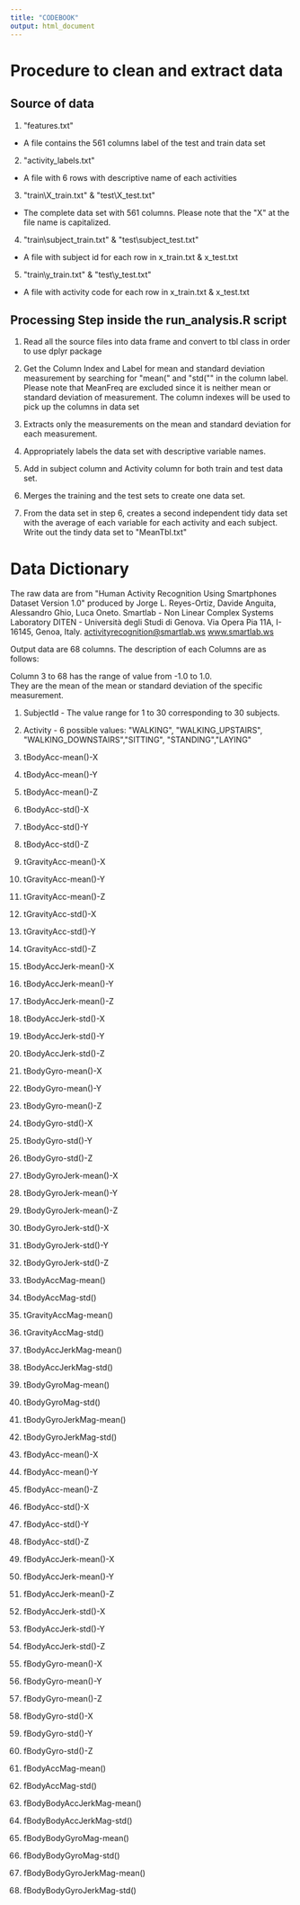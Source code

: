 ```yaml
---
title: "CODEBOOK"
output: html_document
---
```

# Procedure to clean and extract data

## Source of data

1) "features.txt" 

* A file contains the 561 columns label of the test and train data set

2) "activity_labels.txt" 

* A file with 6 rows with descriptive name of each activities

3) "train\X_train.txt" & "test\X_test.txt" 

* The complete data set with 561 columns.  Please note that the "X" at the file name is capitalized.

4) "train\subject_train.txt" & "test\subject_test.txt"

* A file with subject id for each row in x_train.txt & x_test.txt

5) "train\y_train.txt" & "test\y_test.txt"

* A file with activity code for each row in x_train.txt & x_test.txt

## Processing Step inside the run_analysis.R script

1. Read all the source files into data frame and convert to tbl class in order 
to use dplyr package

2. Get the Column Index and Label for mean and standard deviation measurement by 
searching for "mean(" and "std("" in the column label. Please note that MeanFreq 
are excluded since it is neither mean or standard deviation of measurement. 
The column indexes will be used to pick up the columns in data set

3. Extracts only the measurements on the mean and standard deviation for each measurement. 

4. Appropriately labels the data set with descriptive variable names.

5. Add in subject column and Activity column for both train and test data set.

6. Merges the training and the test sets to create one data set.
7. From the data set in step 6, creates a second independent tidy data set with the average of each variable for each activity and each subject. Write out the tindy data set to "MeanTbl.txt"

# Data Dictionary
The raw data are from "Human Activity Recognition Using Smartphones Dataset
Version 1.0" produced by Jorge L. Reyes-Ortiz, Davide Anguita, Alessandro Ghio, Luca Oneto.
Smartlab - Non Linear Complex Systems Laboratory
DITEN - Università degli Studi di Genova.
Via Opera Pia 11A, I-16145, Genoa, Italy.
activityrecognition@smartlab.ws
www.smartlab.ws

Output data are 68 columns.  The description of each Columns are as follows:

Column 3 to 68 has the range of value from -1.0 to 1.0.  
They are the mean of the mean or standard deviation of the specific measurement.

1. SubjectId - The value range for 1 to 30 corresponding to 30 subjects.

2. Activity - 6 possible values: "WALKING", "WALKING_UPSTAIRS", "WALKING_DOWNSTAIRS","SITTING", "STANDING","LAYING"

3. tBodyAcc-mean()-X
4. tBodyAcc-mean()-Y          
5. tBodyAcc-mean()-Z
6. tBodyAcc-std()-X           
7. tBodyAcc-std()-Y
8. tBodyAcc-std()-Z
9. tGravityAcc-mean()-X
10. tGravityAcc-mean()-Y       
11. tGravityAcc-mean()-Z
12. tGravityAcc-std()-X
13. tGravityAcc-std()-Y
14. tGravityAcc-std()-Z        
15. tBodyAccJerk-mean()-X
16. tBodyAccJerk-mean()-Y      
17. tBodyAccJerk-mean()-Z
18. tBodyAccJerk-std()-X       
19. tBodyAccJerk-std()-Y
20. tBodyAccJerk-std()-Z
21. tBodyGyro-mean()-X
22. tBodyGyro-mean()-Y         
23. tBodyGyro-mean()-Z
24. tBodyGyro-std()-X
25. tBodyGyro-std()-Y
26. tBodyGyro-std()-Z          
27. tBodyGyroJerk-mean()-X
28. tBodyGyroJerk-mean()-Y     
29. tBodyGyroJerk-mean()-Z
30. tBodyGyroJerk-std()-X      
31. tBodyGyroJerk-std()-Y
32. tBodyGyroJerk-std()-Z
33. tBodyAccMag-mean()
34. tBodyAccMag-std()
35. tGravityAccMag-mean()
36. tGravityAccMag-std()
37. tBodyAccJerkMag-mean()
38. tBodyAccJerkMag-std()      
39. tBodyGyroMag-mean()
40. tBodyGyroMag-std()         
41. tBodyGyroJerkMag-mean()
42. tBodyGyroJerkMag-std()     
43. fBodyAcc-mean()-X
44. fBodyAcc-mean()-Y          
45. fBodyAcc-mean()-Z
46. fBodyAcc-std()-X           
47. fBodyAcc-std()-Y            
48. fBodyAcc-std()-Z           
49. fBodyAccJerk-mean()-X
50. fBodyAccJerk-mean()-Y      
51. fBodyAccJerk-mean()-Z       
52. fBodyAccJerk-std()-X       
53. fBodyAccJerk-std()-Y        
54. fBodyAccJerk-std()-Z       
55. fBodyGyro-mean()-X          
56. fBodyGyro-mean()-Y         
57. fBodyGyro-mean()-Z          
58. fBodyGyro-std()-X          
59. fBodyGyro-std()-Y           
60. fBodyGyro-std()-Z          
61. fBodyAccMag-mean()          
62. fBodyAccMag-std()          
63. fBodyBodyAccJerkMag-mean()
64. fBodyBodyAccJerkMag-std()  
65. fBodyBodyGyroMag-mean()     
66. fBodyBodyGyroMag-std()     
67. fBodyBodyGyroJerkMag-mean()
68. fBodyBodyGyroJerkMag-std() 